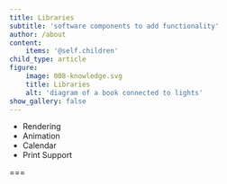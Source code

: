 ```yaml
---
title: Libraries
subtitle: 'software components to add functionality'
author: /about
content:
    items: '@self.children'
child_type: article
figure:
    image: 008-knowledge.svg
    title: Libraries
    alt: 'diagram of a book connected to lights'
show_gallery: false
---
```


- Rendering
- Animation
- Calendar
- Print Support


===
